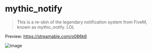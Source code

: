 # mythic_notify

> This is a re-skin of the legendary notification system from FiveM, known as mythic_notify. LOL

Preview: https://streamable.com/o086k6

![image](https://github.com/Teezy-Core/mythic_notify/assets/93441579/6a3494d0-635b-434a-b602-c595c8b55e75)
